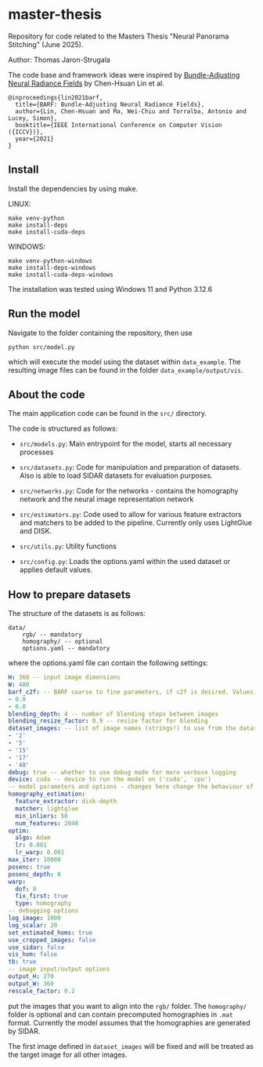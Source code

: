 # master-thesis
Repository for code related to the Masters Thesis "Neural Panorama Stitching" (June 2025).

Author: Thomas Jaron-Strugala

The code base and framework ideas were inspired by [Bundle-Adjusting Neural Radiance Fields](https://github.com/chenhsuanlin/bundle-adjusting-NeRF) by Chen-Hsuan Lin et al.

```
@inproceedings{lin2021barf,
  title={BARF: Bundle-Adjusting Neural Radiance Fields},
  author={Lin, Chen-Hsuan and Ma, Wei-Chiu and Torralba, Antonio and Lucey, Simon},
  booktitle={IEEE International Conference on Computer Vision ({ICCV})},
  year={2021}
}
```

## Install

Install the dependencies by using make.

LINUX:
```
make venv-python
make install-deps
make install-cuda-deps
```

WINDOWS:
```
make venv-python-windows
make install-deps-windows
make install-cuda-deps-windows
```

The installation was tested using Windows 11 and Python 3.12.6

## Run the model

Navigate to the folder containing the repository, then use

```
python src/model.py
```

which will execute the model using the dataset within `data_example`.
The resulting image files can be found in the folder `data_example/output/vis`.

## About the code

The main application code can be found in the `src/` directory.

The code is structured as follows:

- `src/models.py`: Main entrypoint for the model, starts all necessary processes
- `src/datasets.py`: Code for manipulation and preparation of datasets. Also is able to load SIDAR datasets for evaluation purposes.
- `src/networks.py`: Code for the networks - contains the homography network and the neural image representation network

- `src/estimators.py`: Code used to allow for various feature extractors and matchers to be added to the pipeline. Currently only uses LightGlue and DISK.
- `src/utils.py`: Utility functions 
- `src/config.py`: Loads the options.yaml within the used dataset or applies default values.

## How to prepare datasets
The structure of the datasets is as follows:

```
data/
    rgb/ -- mandatory
    homography/ -- optional
    options.yaml -- mandatory
```

where the options.yaml file can contain the following settings:

```yaml
H: 360 -- input image dimensions
W: 480
barf_c2f: -- BARF coarse to fine parameters, if c2f is desired. Values between 0 and 1.
- 0.0
- 0.0
blending_depth: 4 -- number of blending steps between images
blending_resize_factor: 0.9 -- resize factor for blending
dataset_images: -- list of image names (strings!) to use from the dataset.
- '2'
- '5'
- '15'
- '17'
- '48'
debug: true -- whether to use debug mode for more verbose logging
device: cuda -- device to run the model on ('cuda', 'cpu')
-- model parameters and options - changes here change the behaviour of the model
homography_estimation:
  feature_extractor: disk-depth
  matcher: lightglue
  min_inliers: 50
  num_features: 2048
optim:
  algo: Adam
  lr: 0.001
  lr_warp: 0.001
max_iter: 10000
posenc: true
posenc_depth: 8
warp:
  dof: 8
  fix_first: true
  type: homography
-- debugging options
log_image: 1000
log_scalar: 20
set_estimated_homs: true
use_cropped_images: false
use_sidar: false
vis_hom: false
tb: true
-- image input/output options
output_H: 270
output_W: 360
rescale_factor: 0.2
```

put the images that you want to align into the `rgb/` folder. The `homography/` folder is optional and can contain precomputed homographies in `.mat` format. Currently the model assumes that the homographies are generated by SIDAR.

The first image defined in `dataset_images` will be fixed and will be treated as the target image for all other images.






